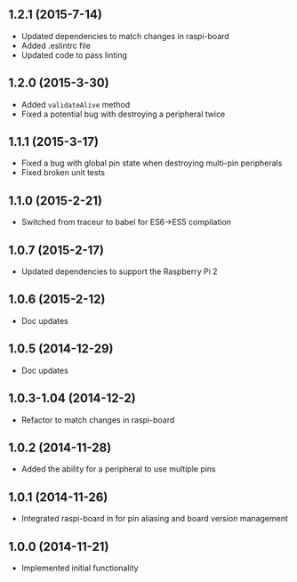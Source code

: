 ## 1.2.1 (2015-7-14)

- Updated dependencies to match changes in raspi-board
- Added .eslintrc file
- Updated code to pass linting

## 1.2.0 (2015-3-30)

- Added ```validateAlive``` method
- Fixed a potential bug with destroying a peripheral twice

## 1.1.1 (2015-3-17)

- Fixed a bug with global pin state when destroying multi-pin peripherals
- Fixed broken unit tests

## 1.1.0 (2015-2-21)

- Switched from traceur to babel for ES6->ES5 compilation

## 1.0.7 (2015-2-17)

- Updated dependencies to support the Raspberry Pi 2

## 1.0.6 (2015-2-12)

- Doc updates

## 1.0.5 (2014-12-29)

- Doc updates

## 1.0.3-1.04 (2014-12-2)

- Refactor to match changes in raspi-board

## 1.0.2 (2014-11-28)

- Added the ability for a peripheral to use multiple pins

## 1.0.1 (2014-11-26)

- Integrated raspi-board in for pin aliasing and board version management

## 1.0.0 (2014-11-21)

- Implemented initial functionality
